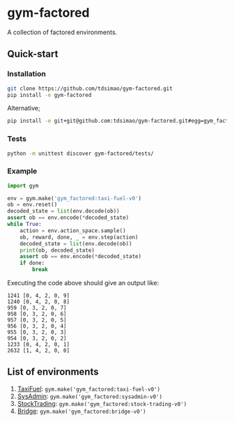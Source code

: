 # gym-factored
A collection of factored environments.

## Quick-start 

### Installation
```bash
git clone https://github.com/tdsimao/gym-factored.git
pip install -e gym-factored
```

Alternative;
```bash
pip install -e git+git@github.com:tdsimao/gym-factored.git#egg=gym_factored
```

### Tests
```bash
python -m unittest discover gym-factored/tests/
```


### Example
```python
import gym

env = gym.make('gym_factored:taxi-fuel-v0')
ob = env.reset()
decoded_state = list(env.decode(ob))
assert ob == env.encode(*decoded_state)
while True:
    action = env.action_space.sample()
    ob, reward, done, _ = env.step(action)
    decoded_state = list(env.decode(ob))
    print(ob, decoded_state)
    assert ob == env.encode(*decoded_state)
    if done:
        break
```

Executing the code above should give an output like:
```
1241 [0, 4, 2, 0, 9]
1240 [0, 4, 2, 0, 8]
959 [0, 3, 2, 0, 7]
958 [0, 3, 2, 0, 6]
957 [0, 3, 2, 0, 5]
956 [0, 3, 2, 0, 4]
955 [0, 3, 2, 0, 3]
954 [0, 3, 2, 0, 2]
1233 [0, 4, 2, 0, 1]
2632 [1, 4, 2, 0, 0]
```

## List of environments

1. [TaxiFuel](gym_factored/envs/taxi_fuel.py): `gym.make('gym_factored:taxi-fuel-v0')`
2. [SysAdmin](./gym_factored/envs/sysadmin.py): `gym.make('gym_factored:sysadmin-v0')`
3. [StockTrading](./gym_factored/envs/stock_trading.py): `gym.make('gym_factored:stock-trading-v0')`
4. [Bridge](./gym_factored/envs/bridge.py): `gym.make('gym_factored:bridge-v0')`
